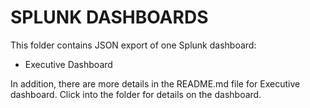 # SPLUNK DASHBOARDS 

This folder contains JSON export of one Splunk dashboard: 

* Executive Dashboard

In addition, there are more details in the README.md file for Executive dashboard. Click into the folder for details on the dashboard.
